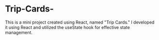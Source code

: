 # Trip-Cards-
This is a mini project created using React, named "Trip Cards." I developed it using React and utilized the useState hook for effective state management.
